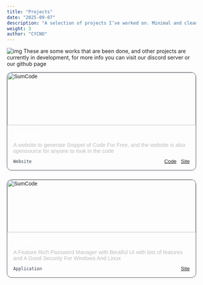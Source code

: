 ```yaml
---
title: "Projects"
date: "2025-09-07"
description: "A selection of projects I’ve worked on. Minimal and clean."
weight: 3
author: "CYCNO"
---
```

![img](/projects.jpg)
 These are some works that are been done, and other projects are currently in development, for more info you can visit our discord server or our github page

<div style="max-width:1000px;margin:auto;display:grid;grid-template-columns:repeat(auto-fit,minmax(260px,1fr));gap:1.5rem;font-family:sans-serif;">
  <!-- Card 1 -->
  <div onclick="window.location.href='/projects/sumcode'" style="cursor: pointer; border:1px solid #484f5e;border-radius:12px;overflow:hidden;box-shadow:0 2px 6px rgba(0,0,0,0.05);transition:transform 0.2s,box-shadow 0.2s;">
    <a href="/sumcode" style="display:block;color:inherit;text-decoration:none;">
        <img src="/sumcodepreview.png" alt="SumCode" style="width:100%;height:140px;object-fit:cover;"/>
    </a>
    <div style="padding:1rem;">
      <h3 style="margin:0;font-size:1.1rem;font-weight:600;color:#fff;">SumCode</h3>
      <p style="margin:0.5rem 0 0.75rem;font-size:0.9rem;color:#bcbcbc;">A website to generate Snippet of Code For Free, and the website is also opensource for anyone to look in the code</p>
      <div style="display:flex;justify-content:space-between;align-items:center;font-size:0.85rem;">
        <span style="color:#374151;"><code>Website</code></span>
        <span>
          <a href="https://github.com/ERRORLY/sumcode.site" style="margin-right:0.5rem;">Code</a>
          <a href="https://sumcode.site" style="">Site</a>
        </span>
      </div>
    </div>
  </div>
  <div style="border:1px solid #484f5e;border-radius:12px;overflow:hidden;box-shadow:0 2px 6px rgba(0,0,0,0.05);transition:transform 0.2s,box-shadow 0.2s;">
    <a href="/laukey" style="display:block;color:inherit;text-decoration:none;">
        <img src="/laukey_applications/laukeypreview.png" alt="SumCode" style="width:100%;height:140px;object-fit:cover;"/>
    </a>
    <div style="padding:1rem;">
      <h3 style="margin:0;font-size:1.1rem;font-weight:600;color:#fff;">Laukey</h3>
      <p style="margin:0.5rem 0 0.75rem;font-size:0.9rem;color:#bcbcbc;">A Feature Rich Password Manager with Beutiful UI with lots of features and A Good Security For Windows And Linux</p>
      <div style="display:flex;justify-content:space-between;align-items:center;font-size:0.85rem;">
        <span style="color:#374151;"><code>Application</code></span>
        <span>
          <a href="/laukey" style="">Site</a>
        </span>
      </div>
    </div>
  </div>
</div>
